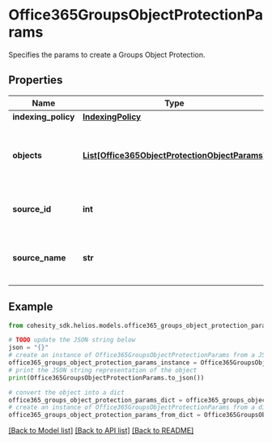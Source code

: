 # Office365GroupsObjectProtectionParams

Specifies the params to create a Groups Object Protection.

## Properties

Name | Type | Description | Notes
------------ | ------------- | ------------- | -------------
**indexing_policy** | [**IndexingPolicy**](IndexingPolicy.md) |  | [optional] 
**objects** | [**List[Office365ObjectProtectionObjectParams]**](Office365ObjectProtectionObjectParams.md) | Specifies the objects to be included in the Object Protection. | 
**source_id** | **int** | Specifies the id of the parent of the objects. | [optional] [readonly] 
**source_name** | **str** | Specifies the name of the parent of the objects. | [optional] [readonly] 

## Example

```python
from cohesity_sdk.helios.models.office365_groups_object_protection_params import Office365GroupsObjectProtectionParams

# TODO update the JSON string below
json = "{}"
# create an instance of Office365GroupsObjectProtectionParams from a JSON string
office365_groups_object_protection_params_instance = Office365GroupsObjectProtectionParams.from_json(json)
# print the JSON string representation of the object
print(Office365GroupsObjectProtectionParams.to_json())

# convert the object into a dict
office365_groups_object_protection_params_dict = office365_groups_object_protection_params_instance.to_dict()
# create an instance of Office365GroupsObjectProtectionParams from a dict
office365_groups_object_protection_params_from_dict = Office365GroupsObjectProtectionParams.from_dict(office365_groups_object_protection_params_dict)
```
[[Back to Model list]](../README.md#documentation-for-models) [[Back to API list]](../README.md#documentation-for-api-endpoints) [[Back to README]](../README.md)


